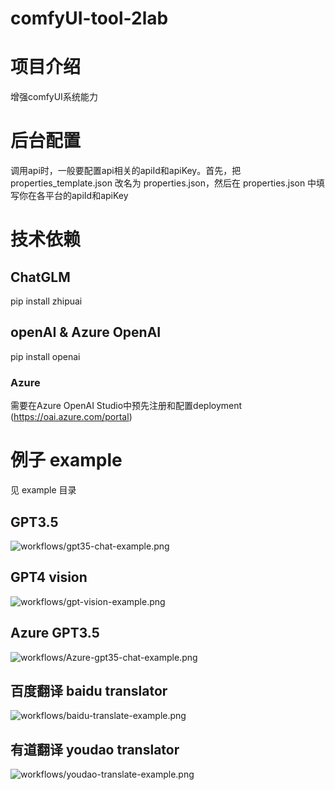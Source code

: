 # comfyUI-tool-2lab

# 项目介绍 
增强comfyUI系统能力

# 后台配置 
调用api时，一般要配置api相关的apiId和apiKey。首先，把 properties_template.json 改名为 properties.json，然后在 properties.json 中填写你在各平台的apiId和apiKey

# 技术依赖 
## ChatGLM
pip install zhipuai
## openAI & Azure OpenAI
pip install openai
### Azure
需要在Azure OpenAI Studio中预先注册和配置deployment (https://oai.azure.com/portal)

# 例子 example
见 example 目录

## GPT3.5
![workflows/gpt35-chat-example.png](example/gpt35-chat-example.png)
## GPT4 vision
![workflows/gpt-vision-example.png](example/gpt-vision-example.png)
## Azure GPT3.5
![workflows/Azure-gpt35-chat-example.png](example/Azure-gpt35-chat-example.png)
## 百度翻译 baidu translator
![workflows/baidu-translate-example.png](example/baidu-translate-example.png)
## 有道翻译 youdao translator
![workflows/youdao-translate-example.png](example/youdao-translate-example.png)
